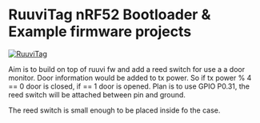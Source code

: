 # RuuviTag nRF52 Bootloader & Example firmware projects
[![RuuviTag](https://ruuvi.com/assets/images/ruuvitag.jpg)](https://ruuvi.com)


Aim is to build on top of ruuvi fw and add a reed switch for use a a door monitor. Door information would be added to tx power. So if tx power % 4 == 0 door is closed, if == 1 door is opened. Plan is to use GPIO P0.31, the reed switch will be attached between  pin and ground. 

The reed switch is small enough to be placed inside fo the case.

